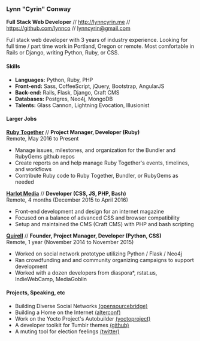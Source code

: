 ### Lynn "Cyrin" Conway

**Full Stack Web Developer** // http://lynncyrin.me // https://github.com/lynnco // lynncyrin@gmail.com

Full stack web developer with 3 years of industry experience. Looking for full time / part time work in Portland, Oregon or remote. Most comfortable in Rails or Django, writing Python, Ruby, or CSS.

#### Skills

* **Languages:** Python, Ruby, PHP
* **Front-end:** Sass, CoffeeScript, jQuery, Bootstrap, AngularJS
* **Back-end:** Rails, Flask, Django, Craft CMS
* **Databases:** Postgres, Neo4j, MongoDB
* **Talents:** Glass Cannon, Lightning Evocation, Illusionist

#### Larger Jobs

**[Ruby Together](https://rubytogether.org)** // **Project Manager, Developer (Ruby)** <br> Remote, May 2016 to Present

* Manage issues, milestones, and organization for the Bundler and RubyGems github repos
* Create reports on and help manage Ruby Together's events, timelines, and workflows
* Contribute Ruby code to Ruby Together, Bundler, or RubyGems as needed

**[Harlot Media](http://harlot.media)** // **Developer (CSS, JS, PHP, Bash)** <br> Remote, 4 months (December 2015 to April 2016)

* Front-end development and design for an internet magazine
* Focused on a balance of advanced CSS and browser compatibility
* Setup and maintained the CMS (Craft CMS) with PHP and bash scripting

**[Quirell](http://quirell.net)** // **Founder, Project Manager, Developer (Python, CSS)** <br> Remote, 1 year (November 2014 to November 2015)

* Worked on social network prototype utilizing Python / Flask / Neo4j
* Ran crowdfunding and and community organizing campaigns to support development
* Worked with a dozen developers from diaspora*, rstat.us, IndieWebCamp, MediaGoblin

#### Projects, Speaking, etc

* Building Diverse Social Networks [(opensourcebridge)](http://opensourcebridge.org/sessions/1608)
* Building a Home on the Internet [(alterconf)](http://www.alterconf.com/speakers/lynn-cyrin)
* Work on the Yocto Project's Autobuilder [(yoctoproject)](http://git.yoctoproject.org/cgit/cgit.cgi/yocto-autobuilder/log/?qt=author&q=lynn)
* A developer toolkit for Tumblr themes [(github)](https://github.com/LynnCo/TumblrDevKit)
* A muting tool for election feelings [(twitter)](https://twitter.com/lynncyrin/status/720841089641394177)
